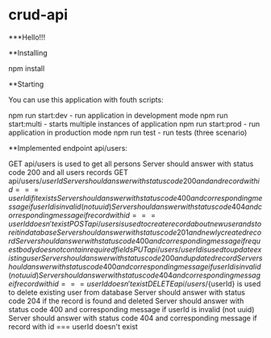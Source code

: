 # crud-api

***Hello!!! 

**Installing

npm install


**Starting

You can use this application with fouth scripts:

npm run start:dev - run application in development mode
npm run start:multi - starts multiple instances of application
npm run start:prod - run application in production mode
npm run test - run tests (three scenario)


**Implemented endpoint api/users:

GET api/users is used to get all persons
Server should answer with status code 200 and all users records
GET api/users/${userId}
Server should answer with status code 200 and and record with id === userId if it exists
Server should answer with status code 400 and corresponding message if userId is invalid (not uuid)
Server should answer with status code 404 and corresponding message if record with id === userId doesn't exist
POST api/users is used to create record about new user and store it in database
Server should answer with status code 201 and newly created record
Server should answer with status code 400 and corresponding message if request body does not contain required fields
PUT api/users/{userId} is used to update existing user
Server should answer with status code 200 and updated record
Server should answer with status code 400 and corresponding message if userId is invalid (not uuid)
Server should answer with status code 404 and corresponding message if record with id === userId doesn't exist
DELETE api/users/${userId} is used to delete existing user from database
Server should answer with status code 204 if the record is found and deleted
Server should answer with status code 400 and corresponding message if userId is invalid (not uuid)
Server should answer with status code 404 and corresponding message if record with id === userId doesn't exist
